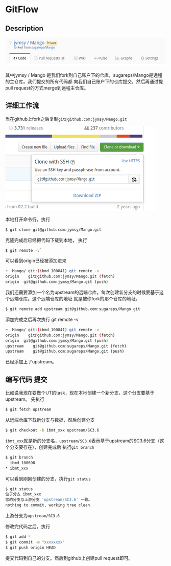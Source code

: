 GitFlow
=======

Description
-----------

![本地仓库](https://raw.githubusercontent.com/jymsy/GitFlow/master/1.png)

其中jymsy / Mango 是我们fork到自己账户下的仓库，sugareps/Mango是远程的主仓库。我们提交的所有代码都
向我们自己账户下的仓库提交，然后再通过提pull request的方式merge到远程主仓库。




详细工作流
-----

当在github上fork之后复制`git@github.com:jymsy/Mango.git`

![本地仓库](https://raw.githubusercontent.com/jymsy/GitFlow/master/2.png)

本地打开命令行，执行
```sh
$ git clone git@github.com:jymsy/Mango.git
```

克隆完成后已经把代码下载到本地， 执行
```sh
$ git remote -v`
```

可以看到origin已经被添加进来
```sh
➜  Mango/ git:(ibmd_100841) git remote -v
origin    git@github.com:jymsy/Mango.git (fetch)
origin  git@github.com:jymsy/Mango.git (push)

```

我们还需要添加一个名为upstream的远端仓库，每次创建新分支的时候要基于这个远端仓库。这个远端仓库的地址
就是被你fork的那个仓库的地址。
```sh
$ git remote add upstream git@github.com:sugareps/Mango.git
```

添加完成之后再次执行 git remote -v
```sh
➜  Mango/ git:(ibmd_100841) git remote -v
origin    git@github.com:jymsy/Mango.git (fetch)
origin  git@github.com:jymsy/Mango.git (push)
upstream    git@github.com:sugareps/Mango.git (fetch)
upstream    git@github.com:sugareps/Mango.git (push)
```
已经添加上了upstream。


编写代码 提交
-----
比如说我现在要做个UT的task，现在本地创建一个新分支，这个分支要基于upstream。
先执行
```sh
$ git fetch upstream
```
从远端仓库下载新分支与数据，然后创建分支
```sh
$ git checkout -b ibmt_xxx upstream/SC3.6
```
`ibmt_xxx`就是新的分支名，`upstream/SC3.6`表示基于upstream的SC3.6分支（这个分支要存在），创建完成后
执行`git branch`
```sh
$ git branch
  ibmd_100698
* ibmt_xxx

```
可以看到刚刚创建的分支，执行`git status`
```sh
$ git status
位于分支 ibmt_xxx
您的分支与上游分支 'upstream/SC3.6' 一致。
nothing to commit, working tree clean
```
上游分支为`upstream/SC3.6`

修改完代码之后，执行
```sh
$ git add *
$ git commit -m "xxxxxxxx"
$ git push origin HEAD
```
提交代码到自己的分支。然后到github上创建pull request即可。

